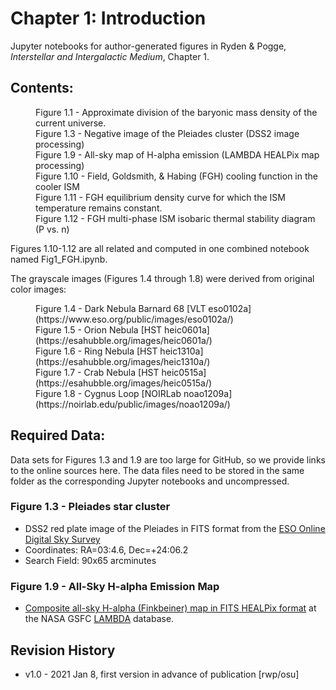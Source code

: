 # Chapter 1: Introduction

Jupyter notebooks for author-generated figures in Ryden & Pogge, *Interstellar and Intergalactic Medium*, Chapter 1.

## Contents:
<dl>
  <dd>Figure 1.1 - Approximate division of the baryonic mass density of the current
universe.
  <dd>Figure 1.3 - Negative image of the Pleiades cluster (DSS2 image processing)
  <dd>Figure 1.9 - All-sky map of H-alpha emission (LAMBDA HEALPix map processing)
  <dd>Figure 1.10 - Field, Goldsmith, & Habing (FGH) cooling function in the cooler ISM
  <dd>Figure 1.11 - FGH equilibrium density curve for which the ISM temperature remains constant.
  <dd>Figure 1.12 - FGH multi-phase ISM isobaric thermal stability diagram (P vs. n)
</dl>
Figures 1.10-1.12 are all related and computed in one combined notebook named Fig1_FGH.ipynb.

The grayscale images (Figures 1.4 through 1.8) were derived from original color images:
<dl>
  <dd>Figure 1.4 - Dark Nebula Barnard 68 [VLT eso0102a](https://www.eso.org/public/images/eso0102a/)
  <dd>Figure 1.5 - Orion Nebula [HST heic0601a](https://esahubble.org/images/heic0601a/)
  <dd>Figure 1.6 - Ring Nebula [HST heic1310a](https://esahubble.org/images/heic1310a/)
  <dd>Figure 1.7 - Crab Nebula [HST heic0515a](https://esahubble.org/images/heic0515a/)
  <dd>Figure 1.8 - Cygnus Loop [NOIRLab noao1209a](https://noirlab.edu/public/images/noao1209a/)
</dl>

## Required Data:

Data sets for Figures 1.3 and 1.9 are too large for GitHub, so we provide links to the online sources here.  The data files need to be
stored in the same folder as the corresponding Jupyter notebooks and uncompressed.

### Figure 1.3 - Pleiades star cluster
 * DSS2 red plate image of the Pleiades in FITS format from the [ESO Online Digital Sky Survey](https://archive.eso.org/dss/dss)
 * Coordinates: RA=03:4.6, Dec=+24:06.2
 * Search Field: 90x65 arcminutes
 
### Figure 1.9 - All-Sky H-alpha Emission Map
 * [Composite all-sky H-alpha (Finkbeiner) map in FITS HEALPix format](https://lambda.gsfc.nasa.gov/product/foreground/fg_halpha_map.cfm) at the NASA GSFC [LAMBDA](https://lambda.gsfc.nasa.gov) database.
 
## Revision History

 * v1.0 - 2021 Jan 8, first version in advance of publication [rwp/osu]

